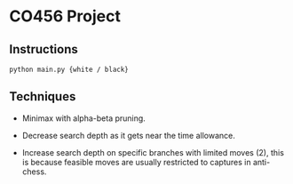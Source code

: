 # CO456 Project

## Instructions

```
python main.py {white / black}
```

## Techniques

- Minimax with alpha-beta pruning.

- Decrease search depth as it gets near the time allowance.

- Increase search depth on specific branches with limited moves (2), this is because feasible moves are usually restricted to captures in anti-chess.
